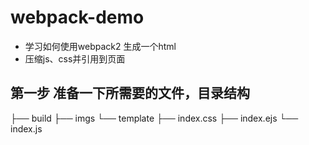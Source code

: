# webpack-demo
- 学习如何使用webpack2 生成一个html
- 压缩js、css并引用到页面
## 第一步 准备一下所需要的文件，目录结构

├── build
├── imgs
└── template
    ├── index.css
    ├── index.ejs
    └── index.js
